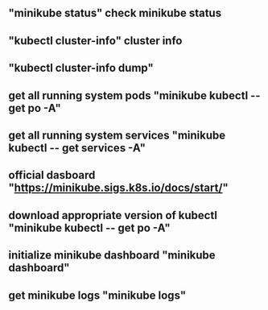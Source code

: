 ## "minikube status" check minikube status
## "kubectl cluster-info" cluster info
## "kubectl cluster-info dump"
## get all running system pods "minikube kubectl -- get po -A"
## get all running system services "minikube kubectl -- get services -A"
## official dasboard "https://minikube.sigs.k8s.io/docs/start/"
## download appropriate version of kubectl "minikube kubectl -- get po -A"
## initialize minikube dashboard "minikube dashboard"
## get minikube logs "minikube logs"

## 


